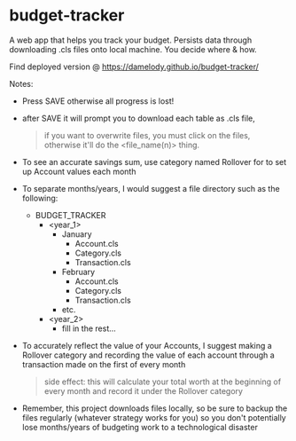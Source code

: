 # budget-tracker

A web app that helps you track your budget.  Persists data through downloading .cls files onto local machine.  You decide where & how.

Find deployed version @ https://damelody.github.io/budget-tracker/

Notes:
- Press SAVE otherwise all progress is lost!
- after SAVE it will prompt you to download each table as .cls file,
    > if you want to overwrite files, you must click on the files, otherwise it'll do the <file_name(n)> thing.
- To see an accurate savings sum, use category named Rollover for to set up Account values each month
- To separate months/years, I would suggest a file directory such as the following:
    - BUDGET_TRACKER
        - <year_1>
            - January
                - Account.cls
                - Category.cls
                - Transaction.cls
            - February
                - Account.cls
                - Category.cls
                - Transaction.cls
            - etc.
        - <year_2>
            - fill in the rest...

- To accurately reflect the value of your Accounts, I suggest making a Rollover category and recording the value of each account through a transaction made on the first of every month
    > side effect: this will calculate your total worth at the beginning of every month and record it under the Rollover category
- Remember, this project downloads files locally, so be sure to backup the files regularly (whatever strategy works for you) so you don't potentially lose months/years of budgeting work to a technological disaster
